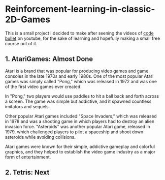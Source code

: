 # Reinforcement-learning-in-classic-2D-Games
This is a small project I decided to make after seening the videos of [code bullet](https://www.youtube.com/@CodeBullet) on youtube, for the sake of learning and hopefully making a small free course out of it.

## 1. **AtariGames: Almost Done**
Atari is a brand that was popular for producing video games and game consoles in the late 1970s and early 1980s. One of the most popular Atari games was simply called "Pong," which was released in 1972 and was one of the first video games ever created.

In "Pong," two players would use paddles to hit a ball back and forth across a screen. The game was simple but addictive, and it spawned countless imitators and sequels.

Other popular Atari games included "Space Invaders," which was released in 1978 and was a shooting game in which players had to destroy an alien invasion force. "Asteroids" was another popular Atari game, released in 1979, which challenged players to pilot a spaceship and shoot down asteroids while avoiding collisions.

Atari games were known for their simple, addictive gameplay and colorful graphics, and they helped to establish the video game industry as a major form of entertainment.

## 2. **Tetris: Next**

